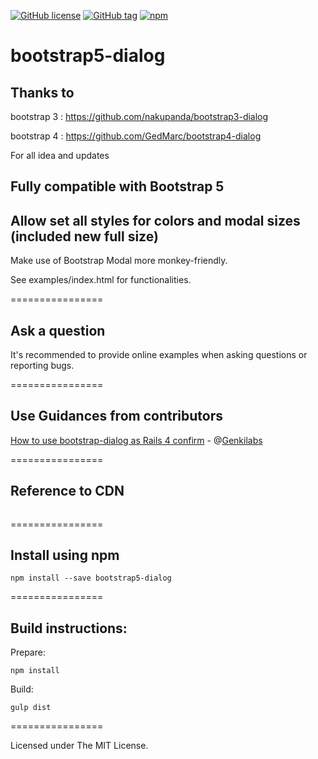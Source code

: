 [![GitHub license](https://img.shields.io/github/license/Naereen/StrapDown.js.svg)](https://github.com/Naereen/StrapDown.js/blob/master/LICENSE)
[![GitHub tag](https://img.shields.io/github/tag/fklee/bootstrap5-dialog.svg)](https://GitHub.com/fklee/bootstrap5-dialog/tags/)
[![npm](https://img.shields.io/npm/v/bootstrap5-dialog.svg?maxAge=2592000)](https://www.npmjs.com/package/bootstrap5-dialog)

bootstrap5-dialog
================

## Thanks to 
bootstrap 3 : https://github.com/nakupanda/bootstrap3-dialog

bootstrap 4 : https://github.com/GedMarc/bootstrap4-dialog

For all idea and updates

## Fully compatible with Bootstrap 5
## Allow set all styles for colors and modal sizes (included new full size)

Make use of Bootstrap Modal more monkey-friendly.

See examples/index.html for functionalities.

================

## Ask a question

It's recommended to provide online examples when asking questions or reporting bugs.

================

## Use Guidances from contributors

<a href="https://gist.github.com/Genkilabs/bdcc5f62c5b46a8e0904">How to use bootstrap-dialog as Rails 4 confirm</a> - @[Genkilabs](https://github.com/Genkilabs)

================
## Reference to CDN

```
```
================

## Install using npm

```
npm install --save bootstrap5-dialog
```

================

## Build instructions:

Prepare:

```
npm install
```

Build:

```
gulp dist
```

================

Licensed under The MIT License.
